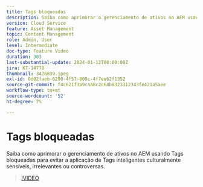 ```yaml
---
title: Tags bloqueadas
description: Saiba como aprimorar o gerenciamento de ativos no AEM usando Tags bloqueadas para evitar a aplicação de Tags inteligentes culturalmente sensíveis, irrelevantes ou controversas.
version: Cloud Service
feature: Asset Management
topic: Content Management
role: Admin, User
level: Intermediate
doc-type: Feature Video
duration: 303
last-substantial-update: 2024-01-12T00:00:00Z
jira: KT-14778
thumbnail: 3426839.jpeg
exl-id: 0d02faeb-6290-4f57-800c-4f7ee62f1352
source-git-commit: f4c621f3a9caa8c2c64b8323312343fe421a5aee
workflow-type: tm+mt
source-wordcount: '52'
ht-degree: 7%

---
```


# Tags bloqueadas

Saiba como aprimorar o gerenciamento de ativos no AEM usando Tags bloqueadas para evitar a aplicação de Tags inteligentes culturalmente sensíveis, irrelevantes ou controversas.

>[!VIDEO](https://video.tv.adobe.com/v/3426839/?learn=on)
